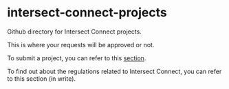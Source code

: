 # intersect-connect-projects
Github directory for Intersect Connect projects.

This is where your requests will be approved or not.

To submit a project, you can refer to this [section](https://github.com/Thomasfds/intersect-connect-projects/wiki/Submit-your-app).

To find out about the regulations related to Intersect Connect, you can refer to this section (in write).
